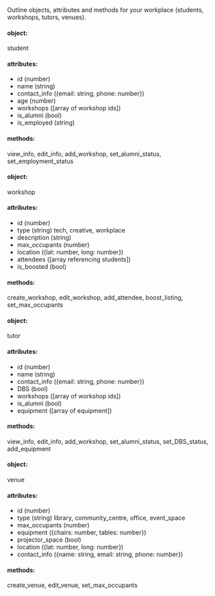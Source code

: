 Outline objects, attributes and methods for your workplace (students, workshops, tutors, venues).

#### object:
student

#### attributes:
- id (number)
- name (string)
- contact_info ({email: string, phone: number})
- age (number)
- workshops ([array of workshop ids])
- is_alumni (bool)
- is_employed (string)

#### methods: 
view_info, edit_info, add_workshop, set_alumni_status, set_employment_status

#### object:
workshop

#### attributes:
- id (number)
- type (string) tech, creative, workplace
- description (string)
- max_occupants (number)
- location ({lat: number, long: number})
- attendees ([array referencing students])
- is_boosted (bool)

#### methods:
create_workshop, edit_workshop, add_attendee, boost_listing, set_max_occupants

#### object:
tutor

#### attributes:
- id (number)
- name (string)
- contact_info ({email: string, phone: number})
- DBS (bool)
- workshops ([array of workshop ids])
- is_alumni (bool)
- equipment ([array of equipment])

#### methods: 
view_info, edit_info, add_workshop, set_alumni_status, set_DBS_status, add_equipment

#### object:
venue

#### attributes:
- id (number)
- type (string) library, community_centre, office, event_space
- max_occupants (number)
- equipment ({chairs: number, tables: number})
- projector_space (bool)
- location ({lat: number, long: number})
- contact_info ({name: string, email: string, phone: number})

#### methods:
create_venue, edit_venue, set_max_occupants